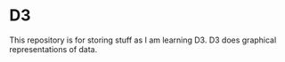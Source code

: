 # D3

This repository is for storing stuff as I am learning D3. D3 does graphical representations of data.
